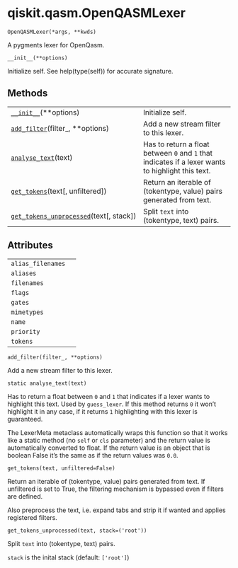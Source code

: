 <span id="qiskit-qasm-openqasmlexer" />

# qiskit.qasm.OpenQASMLexer



`OpenQASMLexer(*args, **kwds)`

A pygments lexer for OpenQasm.



`__init__(**options)`

Initialize self. See help(type(self)) for accurate signature.

## Methods

|                                                                                                                                                  |                                                                                                   |
| ------------------------------------------------------------------------------------------------------------------------------------------------ | ------------------------------------------------------------------------------------------------- |
| [`__init__`](#qiskit.qasm.OpenQASMLexer.__init__ "qiskit.qasm.OpenQASMLexer.__init__")(\*\*options)                                              | Initialize self.                                                                                  |
| [`add_filter`](#qiskit.qasm.OpenQASMLexer.add_filter "qiskit.qasm.OpenQASMLexer.add_filter")(filter\_, \*\*options)                              | Add a new stream filter to this lexer.                                                            |
| [`analyse_text`](#qiskit.qasm.OpenQASMLexer.analyse_text "qiskit.qasm.OpenQASMLexer.analyse_text")(text)                                         | Has to return a float between `0` and `1` that indicates if a lexer wants to highlight this text. |
| [`get_tokens`](#qiskit.qasm.OpenQASMLexer.get_tokens "qiskit.qasm.OpenQASMLexer.get_tokens")(text\[, unfiltered])                                | Return an iterable of (tokentype, value) pairs generated from text.                               |
| [`get_tokens_unprocessed`](#qiskit.qasm.OpenQASMLexer.get_tokens_unprocessed "qiskit.qasm.OpenQASMLexer.get_tokens_unprocessed")(text\[, stack]) | Split `text` into (tokentype, text) pairs.                                                        |

## Attributes

|                   |   |
| ----------------- | - |
| `alias_filenames` |   |
| `aliases`         |   |
| `filenames`       |   |
| `flags`           |   |
| `gates`           |   |
| `mimetypes`       |   |
| `name`            |   |
| `priority`        |   |
| `tokens`          |   |



`add_filter(filter_, **options)`

Add a new stream filter to this lexer.



`static analyse_text(text)`

Has to return a float between `0` and `1` that indicates if a lexer wants to highlight this text. Used by `guess_lexer`. If this method returns `0` it won’t highlight it in any case, if it returns `1` highlighting with this lexer is guaranteed.

The LexerMeta metaclass automatically wraps this function so that it works like a static method (no `self` or `cls` parameter) and the return value is automatically converted to float. If the return value is an object that is boolean False it’s the same as if the return values was `0.0`.



`get_tokens(text, unfiltered=False)`

Return an iterable of (tokentype, value) pairs generated from text. If unfiltered is set to True, the filtering mechanism is bypassed even if filters are defined.

Also preprocess the text, i.e. expand tabs and strip it if wanted and applies registered filters.



`get_tokens_unprocessed(text, stack=('root'))`

Split `text` into (tokentype, text) pairs.

`stack` is the inital stack (default: `['root']`)
